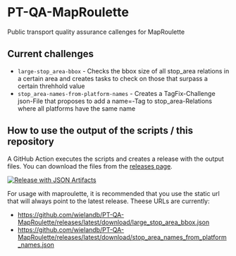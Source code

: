 # PT-QA-MapRoulette
Public transport quality assurance callenges for MapRoulette

## Current challenges

- `large-stop_area-bbox` - Checks the bbox size of all stop_area relations in a certain area and creates tasks to check on those that surpass a certain threhhold value
- `stop_area-names-from-platform-names` - Creates a TagFix-Challenge json-File that proposes to add a name=-Tag to stop_area-Relations where all platforms have the same name

## How to use the output of the scripts / this repository

A GitHub Action executes the scripts and creates a release with the output files. You can download the files from the [releases page](https://github.com/wielandb/PT-QA-MapRoulette/releases).

[![Release with JSON Artifacts](https://github.com/wielandb/PT-QA-MapRoulette/actions/workflows/release.yml/badge.svg)](https://github.com/wielandb/PT-QA-MapRoulette/actions/workflows/release.yml)

For usage with maproulette, it is recommended that you use the static url that will always point to the latest release.
Theese URLs are currently:
- https://github.com/wielandb/PT-QA-MapRoulette/releases/latest/download/large_stop_area_bbox.json
- https://github.com/wielandb/PT-QA-MapRoulette/releases/latest/download/stop_area_names_from_platform_names.json